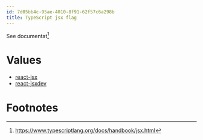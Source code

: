 ```yaml
---
id: 7d05bb4c-95ae-4010-8f91-62f57c6a298b
title: TypeScript jsx flag
---
```


See documentat[^1]

# Values

-   [react-jsx](20201130085253-react_jsx)
-   [react-jsxdev](20201130085317-react_jsxdev)

# Footnotes

[^1]: <https://www.typescriptlang.org/docs/handbook/jsx.html>

